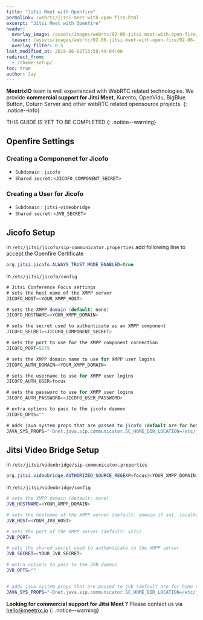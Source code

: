 ```yaml
---
title: "Jitsi Meet with Openfire"
permalink: /webrtc/jitsi-meet-with-open-fire.html
excerpt: "Jitsi Meet with Openfire"
header:
  overlay_image: /assets/images/webrtc/02-06-jitsi-meet-with-open-fire/02-06-jitsi-meet-with-openfire.jpg
  teaser: /assets/images/webrtc/02-06-jitsi-meet-with-open-fire/02-06-jitsi-meet-with-openfire.jpg
  overlay_filter: 0.5
last_modified_at: 2019-06-02T15:58:49-04:00
redirect_from:
  - /theme-setup/
toc: true
author: Jay
---
```

**MeetrixIO** team is well experienced with WebRTC related technologies.
We provide **commercial support for Jitsi Meet**, Kurento, OpenVidu, BigBlue Button, Coturn Server and other webRTC related opensource projects.
{: .notice--info}

THIS GUIDE IS YET TO BE COMPLETED
{: .notice--warning}


## Openfire Settings

### Creating a Componenet for Jicofo

* `Subdomain` : `jicofo`
* `Shared secret`: `<JICOFO_COMPONENT_SECRET>`

### Creating a User for Jicofo

* `Subdomain` : `jitsi-videobridge`
* `Shared secret`: `<JVB_SECRET>`

## Jicofo Setup

in `/etc/jitsi/jicofo/sip-communicator.properties` add following line to accept the Openfire Certificate

```java
org.jitsi.jicofo.ALWAYS_TRUST_MODE_ENABLED=true
```

in `/etc/jitsi/jicofo/config`

```java
# Jitsi Conference Focus settings
# sets the host name of the XMPP server
JICOFO_HOST=<YOUR_XMPP_HOST>

# sets the XMPP domain (default: none)
JICOFO_HOSTNAME=<YOUR_XMPP_DOMAIN>

# sets the secret used to authenticate as an XMPP component
JICOFO_SECRET=<JICOFO_COMPONENT_SECRET>

# sets the port to use for the XMPP component connection
JICOFO_PORT=5275

# sets the XMPP domain name to use for XMPP user logins
JICOFO_AUTH_DOMAIN=<YOUR_XMPP_DOMAIN>

# sets the username to use for XMPP user logins
JICOFO_AUTH_USER=focus

# sets the password to use for XMPP user logins
JICOFO_AUTH_PASSWORD=<JICOFO_USER_PASSWORD>

# extra options to pass to the jicofo daemon
JICOFO_OPTS=""

# adds java system props that are passed to jicofo (default are for home and logging config file)
JAVA_SYS_PROPS="-Dnet.java.sip.communicator.SC_HOME_DIR_LOCATION=/etc/jitsi -Dnet.java.sip.communicator.SC_HOME_DIR_NAME=jicofo -Dnet.java.sip.communicator.SC_LOG_DIR_LOCATION=/var/log/jitsi -Djava.util.logging.config.file=/etc/jitsi/jicofo/logging.properties"
```

## Jitsi Video Bridge Setup

in `/etc/jitsi/videobridge/sip-communicator.properties`

```java
org.jitsi.videobridge.AUTHORIZED_SOURCE_REGEXP=focus@<YOUR_XMPP_DOMAIN>/.*
```

in `/etc/jitsi/videobridge/config`

```bash
# sets the XMPP domain (default: none)
JVB_HOSTNAME=<YOUR_XMPP_DOMAIN>

# sets the hostname of the XMPP server (default: domain if set, localhost otherwise)
JVB_HOST=<YOUR_JVB_HOST>

# sets the port of the XMPP server (default: 5275)
JVB_PORT=

# sets the shared secret used to authenticate to the XMPP server
JVB_SECRET=<YOUR_JVB_SECRET>

# extra options to pass to the JVB daemon
JVB_OPTS=""


# adds java system props that are passed to jvb (default are for home and logging config file)
JAVA_SYS_PROPS="-Dnet.java.sip.communicator.SC_HOME_DIR_LOCATION=/etc/jitsi -Dnet.java.sip.communicator.SC_HOME_DIR_NAME=videobridge -Dnet.java.sip.communicator.SC_LOG_DIR_LOCATION=/var/log/jitsi -Djava.util.logging.config.file=/etc/jitsi/videobridge/logging.properties"
```

**Looking for commercial support for Jitsi Meet ?** Please contact us via [hello@meetrix.io](https://meetrix.io/contact-us)
{: .notice--warning}
